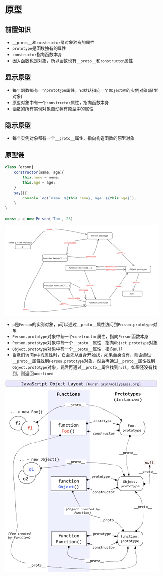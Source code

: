 # 原型
## 前置知识
- ``__proto__``和``constructor``是对象独有的属性
- ``prototype``是函数独有的属性
- ``constructor``指向函数本身
- 因为函数也是对象，所以函数也有``__proto__``和``constructor``属性

## 显示原型
- 每个函数都有一个``prototype``属性，它默认指向一个``Object``空的实例对象(原型对象)
- 原型对象中有一个``constructor``属性，指向函数本身
- 函数的所有实例对象自动拥有原型中的属性

## 隐示原型
- 每个实例对象都有一个``__proto__``属性，指向构造函数的原型对象

## 原型链
```js
class Person{
    constructor(name, age){
        this.name = name;
        this.age = age;
    }
    say(){
        console.log(`name: ${this.name}, age: ${this.age}`);
    }
}

const p = new Person('Tom', 23)
```
![alt text](images/image-1.png)
- ``p``是``Person``的实例对象，``p``可以通过``__proto__``属性访问到``Person.prototype``对象
- ``Person.prototype``对象中有一个``constructor``属性，指向``Person``函数本身
- ``Person.prototype``对象中有一个``__proto__``属性，指向``Object.prototype``对象
- ``Object.prototype``对象中有一个``__proto__``属性，指向``null``
- 当我们访问``p``中的属性时，它会先从自身开始找，如果自身没有，则会通过``__proto__``属性找到``Person.prototype``对象，然后再通过``__proto__``属性找到``Object.prototype``对象，最后再通过``__proto__``属性找到``null``，如果还没有找到，则返回``undefined``

![alt text](images/image-2.png)